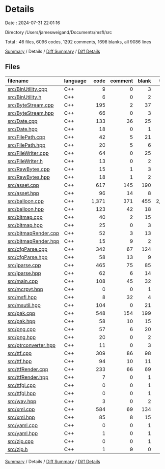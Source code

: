 # Details

Date : 2024-07-31 22:01:16

Directory /Users/jamesweigand/Documents/msfl/src

Total : 46 files,  6096 codes, 1292 comments, 1698 blanks, all 9086 lines

[Summary](results.md) / Details / [Diff Summary](diff.md) / [Diff Details](diff-details.md)

## Files
| filename | language | code | comment | blank | total |
| :--- | :--- | ---: | ---: | ---: | ---: |
| [src/BinUtility.cpp](/src/BinUtility.cpp) | C++ | 9 | 0 | 3 | 12 |
| [src/BinUtility.h](/src/BinUtility.h) | C++ | 6 | 0 | 2 | 8 |
| [src/ByteStream.cpp](/src/ByteStream.cpp) | C++ | 195 | 2 | 37 | 234 |
| [src/ByteStream.hpp](/src/ByteStream.hpp) | C++ | 66 | 0 | 3 | 69 |
| [src/Date.cpp](/src/Date.cpp) | C++ | 133 | 36 | 25 | 194 |
| [src/Date.hpp](/src/Date.hpp) | C++ | 18 | 0 | 1 | 19 |
| [src/FilePath.cpp](/src/FilePath.cpp) | C++ | 42 | 5 | 21 | 68 |
| [src/FilePath.hpp](/src/FilePath.hpp) | C++ | 20 | 5 | 6 | 31 |
| [src/FileWriter.cpp](/src/FileWriter.cpp) | C++ | 64 | 0 | 25 | 89 |
| [src/FileWriter.h](/src/FileWriter.h) | C++ | 13 | 0 | 2 | 15 |
| [src/RawBytes.cpp](/src/RawBytes.cpp) | C++ | 15 | 1 | 3 | 19 |
| [src/RawBytes.hpp](/src/RawBytes.hpp) | C++ | 18 | 1 | 2 | 21 |
| [src/asset.cpp](/src/asset.cpp) | C++ | 617 | 145 | 190 | 952 |
| [src/asset.hpp](/src/asset.hpp) | C++ | 96 | 14 | 8 | 118 |
| [src/balloon.cpp](/src/balloon.cpp) | C++ | 1,371 | 371 | 455 | 2,197 |
| [src/balloon.hpp](/src/balloon.hpp) | C++ | 123 | 42 | 18 | 183 |
| [src/bitmap.cpp](/src/bitmap.cpp) | C++ | 40 | 2 | 15 | 57 |
| [src/bitmap.hpp](/src/bitmap.hpp) | C++ | 25 | 0 | 3 | 28 |
| [src/bitmapRender.cpp](/src/bitmapRender.cpp) | C++ | 52 | 3 | 13 | 68 |
| [src/bitmapRender.hpp](/src/bitmapRender.hpp) | C++ | 15 | 9 | 2 | 26 |
| [src/cfgParse.cpp](/src/cfgParse.cpp) | C++ | 342 | 67 | 124 | 533 |
| [src/cfgParse.hpp](/src/cfgParse.hpp) | C++ | 58 | 13 | 9 | 80 |
| [src/jparse.cpp](/src/jparse.cpp) | C++ | 465 | 75 | 85 | 625 |
| [src/jparse.hpp](/src/jparse.hpp) | C++ | 62 | 6 | 14 | 82 |
| [src/main.cpp](/src/main.cpp) | C++ | 108 | 45 | 32 | 185 |
| [src/mcrpyt.hpp](/src/mcrpyt.hpp) | C++ | 0 | 0 | 1 | 1 |
| [src/msfl.hpp](/src/msfl.hpp) | C++ | 8 | 32 | 4 | 44 |
| [src/msutil.hpp](/src/msutil.hpp) | C++ | 104 | 0 | 21 | 125 |
| [src/pak.cpp](/src/pak.cpp) | C++ | 548 | 154 | 199 | 901 |
| [src/pak.hpp](/src/pak.hpp) | C++ | 58 | 10 | 15 | 83 |
| [src/png.cpp](/src/png.cpp) | C++ | 57 | 6 | 20 | 83 |
| [src/png.hpp](/src/png.hpp) | C++ | 20 | 0 | 2 | 22 |
| [src/ptrconverter.hpp](/src/ptrconverter.hpp) | C++ | 11 | 0 | 3 | 14 |
| [src/ttf.cpp](/src/ttf.cpp) | C++ | 309 | 86 | 98 | 493 |
| [src/ttf.hpp](/src/ttf.hpp) | C++ | 94 | 10 | 11 | 115 |
| [src/ttfRender.cpp](/src/ttfRender.cpp) | C++ | 233 | 66 | 69 | 368 |
| [src/ttfRender.hpp](/src/ttfRender.hpp) | C++ | 7 | 0 | 1 | 8 |
| [src/ttfgl.cpp](/src/ttfgl.cpp) | C++ | 0 | 0 | 1 | 1 |
| [src/ttfgl.hpp](/src/ttfgl.hpp) | C++ | 0 | 0 | 1 | 1 |
| [src/wav.hpp](/src/wav.hpp) | C++ | 3 | 0 | 2 | 5 |
| [src/xml.cpp](/src/xml.cpp) | C++ | 584 | 69 | 134 | 787 |
| [src/xml.hpp](/src/xml.hpp) | C++ | 85 | 8 | 15 | 108 |
| [src/yaml.cpp](/src/yaml.cpp) | C++ | 0 | 0 | 1 | 1 |
| [src/yaml.hpp](/src/yaml.hpp) | C++ | 1 | 0 | 1 | 2 |
| [src/zip.cpp](/src/zip.cpp) | C++ | 0 | 0 | 1 | 1 |
| [src/zip.h](/src/zip.h) | C++ | 1 | 9 | 0 | 10 |

[Summary](results.md) / Details / [Diff Summary](diff.md) / [Diff Details](diff-details.md)